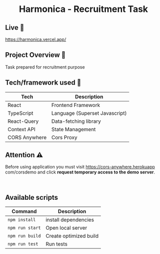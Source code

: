 
<h1 align="center">Harmonica - Recruitment Task</h1>

## Live 📍
https://harmonica.vercel.app/

## Project Overview 🎉
<p>Task prepared for recruitment purpose</p>

## Tech/framework used 🔧

| Tech          | Description                    |
|---------------|--------------------------------|
| React         | Frontend Framework             |
| TypeScript    | Language (Superset Javascript) |
| React-Query   | Data-fetching library          |
| Context API   | State Management               |
| CORS Anywhere | Cors Proxy                     |


## Attention ⚠
Before using application you must visit  https://cors-anywhere.herokuapp com/corsdemo and click **request temporary access to the demo server**.

️

## Available scripts

| Command         | Description            |     
|-----------------|------------------------|
| `npm install`   | install dependencies   |     
| `npm run start` | Open local server      |     
| `npm run build` | Create optimized build |     
| `npm run test`  | Run tests              |     



